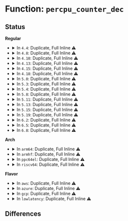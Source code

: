 # Function: <code>percpu_counter_dec</code>

## Status
<b>Regular</b>
<ul>
<li>
<details>
<summary>In <code>4.4</code>: Duplicate, Full Inline ⚠️</summary>

**Collision:** Static Duplication

**Inline:** Full

**Transformation:** False

**Instances:**

```
In fs/file_table.c (ffffffff8120e1dc)
Location: include/linux/percpu_counter.h:180
Inline: True
Inline callers:
  - fs/file_table.c:get_empty_filp
  - fs/file_table.c:__fput
```
```
In fs/quota/dquot.c (ffffffff812714c4)
Location: include/linux/percpu_counter.h:180
Inline: True
Inline callers:
  - fs/quota/dquot.c:dqcache_shrink_scan
  - fs/quota/dquot.c:dqcache_shrink_scan
  - fs/quota/dquot.c:dqget
  - fs/quota/dquot.c:dquot_disable
  - fs/quota/dquot.c:dquot_disable
```
```
In fs/ext4/ialloc.c (ffffffff812941d0)
Location: include/linux/percpu_counter.h:180
Inline: True
Inline callers:
  - fs/ext4/ialloc.c:ext4_free_inode
  - fs/ext4/ialloc.c:__ext4_new_inode
```
```
In fs/ext4/extents_status.c (ffffffff812dac26)
Location: include/linux/percpu_counter.h:180
Inline: True
Inline callers:
  - fs/ext4/extents_status.c:ext4_es_free_extent
  - fs/ext4/extents_status.c:ext4_es_free_extent
```
```
In net/ipv4/inet_connection_sock.c (ffffffff8176496f)
Location: include/linux/percpu_counter.h:180
Inline: True
Inline callers:
  - net/ipv4/inet_connection_sock.c:inet_csk_destroy_sock
```
```
In net/ipv4/tcp_ipv4.c (ffffffff8177cb43)
Location: include/linux/percpu_counter.h:180
Inline: True
Inline callers:
  - net/ipv4/tcp_ipv4.c:tcp_v4_destroy_sock
  - net/ipv4/tcp_ipv4.c:tcp_v4_destroy_sock
```
</details>
</li>
<li>
<details>
<summary>In <code>4.8</code>: Duplicate, Full Inline ⚠️</summary>

**Collision:** Static Duplication

**Inline:** Full

**Transformation:** False

**Instances:**

```
In fs/file_table.c (ffffffff81234f93)
Location: include/linux/percpu_counter.h:180
Inline: True
Inline callers:
  - fs/file_table.c:__fput
  - fs/file_table.c:get_empty_filp
```
```
In fs/quota/dquot.c (ffffffff8129fe7a)
Location: include/linux/percpu_counter.h:180
Inline: True
Inline callers:
  - fs/quota/dquot.c:dquot_disable
  - fs/quota/dquot.c:dquot_disable
  - fs/quota/dquot.c:dqget
  - fs/quota/dquot.c:dqcache_shrink_scan
  - fs/quota/dquot.c:dqcache_shrink_scan
```
```
In fs/ext4/ialloc.c (ffffffff812c264a)
Location: include/linux/percpu_counter.h:180
Inline: True
Inline callers:
  - fs/ext4/ialloc.c:__ext4_new_inode
  - fs/ext4/ialloc.c:ext4_free_inode
```
```
In fs/ext4/extents_status.c (ffffffff8130a6c1)
Location: include/linux/percpu_counter.h:180
Inline: True
```
```
In net/ipv4/inet_connection_sock.c (ffffffff817d0ec2)
Location: include/linux/percpu_counter.h:180
Inline: True
Inline callers:
  - net/ipv4/inet_connection_sock.c:inet_csk_destroy_sock
```
```
In net/ipv4/tcp_ipv4.c (ffffffff817ea46d)
Location: include/linux/percpu_counter.h:180
Inline: True
Inline callers:
  - net/ipv4/tcp_ipv4.c:tcp_v4_destroy_sock
```
</details>
</li>
<li>
<details>
<summary>In <code>4.10</code>: Duplicate, Full Inline ⚠️</summary>

**Collision:** Static Duplication

**Inline:** Full

**Transformation:** False

**Instances:**

```
In fs/file_table.c (ffffffff81247b40)
Location: include/linux/percpu_counter.h:180
Inline: True
Inline callers:
  - fs/file_table.c:__fput
  - fs/file_table.c:get_empty_filp
```
```
In fs/quota/dquot.c (ffffffff812b5369)
Location: include/linux/percpu_counter.h:180
Inline: True
Inline callers:
  - fs/quota/dquot.c:dquot_disable
  - fs/quota/dquot.c:dquot_disable
  - fs/quota/dquot.c:dqget
  - fs/quota/dquot.c:dqcache_shrink_scan
  - fs/quota/dquot.c:dqcache_shrink_scan
```
```
In fs/ext4/ialloc.c (ffffffff812d7c7f)
Location: include/linux/percpu_counter.h:180
Inline: True
Inline callers:
  - fs/ext4/ialloc.c:__ext4_new_inode
  - fs/ext4/ialloc.c:ext4_free_inode
```
```
In fs/ext4/extents_status.c (ffffffff813206c1)
Location: include/linux/percpu_counter.h:180
Inline: True
```
```
In net/ipv4/inet_connection_sock.c (ffffffff81800d82)
Location: include/linux/percpu_counter.h:180
Inline: True
Inline callers:
  - net/ipv4/inet_connection_sock.c:inet_csk_destroy_sock
```
```
In net/ipv4/tcp_ipv4.c (ffffffff81818c65)
Location: include/linux/percpu_counter.h:180
Inline: True
Inline callers:
  - net/ipv4/tcp_ipv4.c:tcp_v4_destroy_sock
```
</details>
</li>
<li>
<details>
<summary>In <code>4.13</code>: Duplicate, Full Inline ⚠️</summary>

**Collision:** Static Duplication

**Inline:** Full

**Transformation:** False

**Instances:**

```
In fs/file_table.c (ffffffff81253370)
Location: include/linux/percpu_counter.h:181
Inline: True
Inline callers:
  - fs/file_table.c:__fput
  - fs/file_table.c:get_empty_filp
```
```
In fs/quota/dquot.c (ffffffff812c1b2a)
Location: include/linux/percpu_counter.h:181
Inline: True
Inline callers:
  - fs/quota/dquot.c:dquot_disable
  - fs/quota/dquot.c:dquot_disable
  - fs/quota/dquot.c:dqget
  - fs/quota/dquot.c:dqcache_shrink_scan
  - fs/quota/dquot.c:dqcache_shrink_scan
```
```
In fs/ext4/extents_status.c (ffffffff812ef681)
Location: include/linux/percpu_counter.h:181
Inline: True
```
```
In fs/ext4/ialloc.c (ffffffff812f5f40)
Location: include/linux/percpu_counter.h:181
Inline: True
Inline callers:
  - fs/ext4/ialloc.c:__ext4_new_inode
  - fs/ext4/ialloc.c:ext4_free_inode
```
```
In net/ipv4/inet_connection_sock.c (ffffffff81820b3f)
Location: include/linux/percpu_counter.h:181
Inline: True
Inline callers:
  - net/ipv4/inet_connection_sock.c:inet_csk_destroy_sock
```
```
In net/ipv4/tcp_ipv4.c (ffffffff81839438)
Location: include/linux/percpu_counter.h:181
Inline: True
Inline callers:
  - net/ipv4/tcp_ipv4.c:tcp_v4_destroy_sock
```
</details>
</li>
<li>
<details>
<summary>In <code>4.15</code>: Duplicate, Full Inline ⚠️</summary>

**Collision:** Static Duplication

**Inline:** Full

**Transformation:** False

**Instances:**

```
In fs/file_table.c (ffffffff81275473)
Location: include/linux/percpu_counter.h:182
Inline: True
Inline callers:
  - fs/file_table.c:__fput
  - fs/file_table.c:get_empty_filp
```
```
In fs/quota/dquot.c (ffffffff812e5977)
Location: include/linux/percpu_counter.h:182
Inline: True
Inline callers:
  - fs/quota/dquot.c:dquot_disable
  - fs/quota/dquot.c:dquot_disable
  - fs/quota/dquot.c:dqget
  - fs/quota/dquot.c:dqcache_shrink_scan
  - fs/quota/dquot.c:dqcache_shrink_scan
```
```
In fs/ext4/extents_status.c (ffffffff81314181)
Location: include/linux/percpu_counter.h:182
Inline: True
```
```
In fs/ext4/ialloc.c (ffffffff8131a596)
Location: include/linux/percpu_counter.h:182
Inline: True
Inline callers:
  - fs/ext4/ialloc.c:__ext4_new_inode
  - fs/ext4/ialloc.c:ext4_free_inode
```
```
In net/ipv4/inet_connection_sock.c (ffffffff8189fb25)
Location: include/linux/percpu_counter.h:182
Inline: True
Inline callers:
  - net/ipv4/inet_connection_sock.c:inet_csk_destroy_sock
```
```
In net/ipv4/tcp_ipv4.c (ffffffff818b8b9e)
Location: include/linux/percpu_counter.h:182
Inline: True
Inline callers:
  - net/ipv4/tcp_ipv4.c:tcp_v4_destroy_sock
```
</details>
</li>
<li>
<details>
<summary>In <code>4.18</code>: Duplicate, Full Inline ⚠️</summary>

**Collision:** Static Duplication

**Inline:** Full

**Transformation:** False

**Instances:**

```
In fs/file_table.c (ffffffff8129bcf3)
Location: include/linux/percpu_counter.h:182
Inline: True
Inline callers:
  - fs/file_table.c:__fput
  - fs/file_table.c:get_empty_filp
```
```
In fs/quota/dquot.c (ffffffff81312ff0)
Location: include/linux/percpu_counter.h:182
Inline: True
Inline callers:
  - fs/quota/dquot.c:dquot_disable
  - fs/quota/dquot.c:dquot_disable
  - fs/quota/dquot.c:dqget
  - fs/quota/dquot.c:dqcache_shrink_scan
  - fs/quota/dquot.c:dqcache_shrink_scan
```
```
In fs/ext4/extents_status.c (ffffffff81342028)
Location: include/linux/percpu_counter.h:182
Inline: True
```
```
In fs/ext4/ialloc.c (ffffffff81348241)
Location: include/linux/percpu_counter.h:182
Inline: True
Inline callers:
  - fs/ext4/ialloc.c:__ext4_new_inode
  - fs/ext4/ialloc.c:ext4_free_inode
```
```
In net/ipv4/inet_connection_sock.c (ffffffff818f4b91)
Location: include/linux/percpu_counter.h:182
Inline: True
Inline callers:
  - net/ipv4/inet_connection_sock.c:inet_csk_destroy_sock
```
```
In net/ipv4/tcp_ipv4.c (ffffffff8190e05a)
Location: include/linux/percpu_counter.h:182
Inline: True
Inline callers:
  - net/ipv4/tcp_ipv4.c:tcp_v4_destroy_sock
```
</details>
</li>
<li>
<details>
<summary>In <code>5.0</code>: Duplicate, Full Inline ⚠️</summary>

**Collision:** Static Duplication

**Inline:** Full

**Transformation:** False

**Instances:**

```
In fs/file_table.c (ffffffff812b09c1)
Location: include/linux/percpu_counter.h:182
Inline: True
Inline callers:
  - fs/file_table.c:__fput
```
```
In fs/quota/dquot.c (ffffffff81329f80)
Location: include/linux/percpu_counter.h:182
Inline: True
Inline callers:
  - fs/quota/dquot.c:dquot_disable
  - fs/quota/dquot.c:dquot_disable
  - fs/quota/dquot.c:dqget
  - fs/quota/dquot.c:dqcache_shrink_scan
  - fs/quota/dquot.c:dqcache_shrink_scan
```
```
In fs/ext4/extents_status.c (ffffffff81359928)
Location: include/linux/percpu_counter.h:182
Inline: True
```
```
In fs/ext4/ialloc.c (ffffffff813603f1)
Location: include/linux/percpu_counter.h:182
Inline: True
Inline callers:
  - fs/ext4/ialloc.c:__ext4_new_inode
  - fs/ext4/ialloc.c:ext4_free_inode
```
```
In net/ipv4/inet_connection_sock.c (ffffffff81922091)
Location: include/linux/percpu_counter.h:182
Inline: True
Inline callers:
  - net/ipv4/inet_connection_sock.c:inet_csk_destroy_sock
```
```
In net/ipv4/tcp_ipv4.c (ffffffff8193c44a)
Location: include/linux/percpu_counter.h:182
Inline: True
Inline callers:
  - net/ipv4/tcp_ipv4.c:tcp_v4_destroy_sock
```
</details>
</li>
<li>
<details>
<summary>In <code>5.3</code>: Duplicate, Full Inline ⚠️</summary>

**Collision:** Static Duplication

**Inline:** Full

**Transformation:** False

**Instances:**

```
In fs/file_table.c (ffffffff812cd33f)
Location: include/linux/percpu_counter.h:182
Inline: True
Inline callers:
  - fs/file_table.c:__fput
```
```
In fs/quota/dquot.c (ffffffff81351af7)
Location: include/linux/percpu_counter.h:182
Inline: True
Inline callers:
  - fs/quota/dquot.c:dquot_disable
  - fs/quota/dquot.c:dquot_disable
  - fs/quota/dquot.c:dqget
  - fs/quota/dquot.c:dqcache_shrink_scan
  - fs/quota/dquot.c:dqcache_shrink_scan
```
```
In fs/ext4/extents_status.c (ffffffff81382988)
Location: include/linux/percpu_counter.h:182
Inline: True
```
```
In fs/ext4/ialloc.c (ffffffff81389571)
Location: include/linux/percpu_counter.h:182
Inline: True
Inline callers:
  - fs/ext4/ialloc.c:__ext4_new_inode
  - fs/ext4/ialloc.c:ext4_free_inode
```
```
In net/ipv4/inet_connection_sock.c (ffffffff8198518e)
Location: include/linux/percpu_counter.h:182
Inline: True
Inline callers:
  - net/ipv4/inet_connection_sock.c:inet_csk_destroy_sock
```
```
In net/ipv4/tcp_ipv4.c (ffffffff819a088b)
Location: include/linux/percpu_counter.h:182
Inline: True
Inline callers:
  - net/ipv4/tcp_ipv4.c:tcp_v4_destroy_sock
```
</details>
</li>
<li>
<details>
<summary>In <code>5.4</code>: Duplicate, Full Inline ⚠️</summary>

**Collision:** Static Duplication

**Inline:** Full

**Transformation:** False

**Instances:**

```
In fs/file_table.c (ffffffff812ded5f)
Location: include/linux/percpu_counter.h:182
Inline: True
Inline callers:
  - fs/file_table.c:__fput
```
```
In fs/quota/dquot.c (ffffffff81369e77)
Location: include/linux/percpu_counter.h:182
Inline: True
Inline callers:
  - fs/quota/dquot.c:dquot_disable
  - fs/quota/dquot.c:dquot_disable
  - fs/quota/dquot.c:dqget
  - fs/quota/dquot.c:dqcache_shrink_scan
  - fs/quota/dquot.c:dqcache_shrink_scan
```
```
In fs/ext4/extents_status.c (ffffffff8139ae88)
Location: include/linux/percpu_counter.h:182
Inline: True
```
```
In fs/ext4/ialloc.c (ffffffff813a1ea6)
Location: include/linux/percpu_counter.h:182
Inline: True
Inline callers:
  - fs/ext4/ialloc.c:__ext4_new_inode
  - fs/ext4/ialloc.c:ext4_free_inode
```
```
In net/ipv4/inet_connection_sock.c (ffffffff819bb23e)
Location: include/linux/percpu_counter.h:182
Inline: True
Inline callers:
  - net/ipv4/inet_connection_sock.c:inet_csk_destroy_sock
```
```
In net/ipv4/tcp_ipv4.c (ffffffff819d744c)
Location: include/linux/percpu_counter.h:182
Inline: True
Inline callers:
  - net/ipv4/tcp_ipv4.c:tcp_v4_destroy_sock
```
</details>
</li>
<li>
<details>
<summary>In <code>5.8</code>: Duplicate, Full Inline ⚠️</summary>

**Collision:** Static Duplication

**Inline:** Full

**Transformation:** False

**Instances:**

```
In fs/file_table.c (ffffffff81315ebf)
Location: include/linux/percpu_counter.h:182
Inline: True
Inline callers:
  - fs/file_table.c:__fput
```
```
In fs/quota/dquot.c (ffffffff813b1216)
Location: include/linux/percpu_counter.h:182
Inline: True
Inline callers:
  - fs/quota/dquot.c:dqget
  - fs/quota/dquot.c:dqcache_shrink_scan
  - fs/quota/dquot.c:dqcache_shrink_scan
  - fs/quota/dquot.c:invalidate_dquots
  - fs/quota/dquot.c:invalidate_dquots
```
```
In fs/ext4/extents_status.c (ffffffff813e6378)
Location: include/linux/percpu_counter.h:182
Inline: True
Inline callers:
  - fs/ext4/extents_status.c:ext4_es_free_extent
  - fs/ext4/extents_status.c:ext4_es_free_extent
```
```
In fs/ext4/ialloc.c (ffffffff813edfac)
Location: include/linux/percpu_counter.h:182
Inline: True
Inline callers:
  - fs/ext4/ialloc.c:__ext4_new_inode
  - fs/ext4/ialloc.c:ext4_free_inode
```
```
In net/ipv4/inet_connection_sock.c (ffffffff81aa6126)
Location: include/linux/percpu_counter.h:182
Inline: True
Inline callers:
  - net/ipv4/inet_connection_sock.c:inet_csk_destroy_sock
```
```
In net/ipv4/tcp_ipv4.c (ffffffff81ac5ec8)
Location: include/linux/percpu_counter.h:182
Inline: True
Inline callers:
  - net/ipv4/tcp_ipv4.c:tcp_v4_destroy_sock
```
```
In net/mptcp/protocol.c (ffffffff81bab54b)
Location: include/linux/percpu_counter.h:182
Inline: True
Inline callers:
  - net/mptcp/protocol.c:mptcp_v6_destroy
```
</details>
</li>
<li>
<details>
<summary>In <code>5.11</code>: Duplicate, Full Inline ⚠️</summary>

**Collision:** Static Duplication

**Inline:** Full

**Transformation:** False

**Instances:**

```
In fs/file_table.c (ffffffff81321449)
Location: include/linux/percpu_counter.h:186
Inline: True
Inline callers:
  - fs/file_table.c:__fput
```
```
In fs/io_uring.c (ffffffff81390295)
Location: include/linux/percpu_counter.h:186
Inline: True
Inline callers:
  - fs/io_uring.c:__io_free_req
```
```
In fs/quota/dquot.c (ffffffff813c280c)
Location: include/linux/percpu_counter.h:186
Inline: True
Inline callers:
  - fs/quota/dquot.c:dqget
  - fs/quota/dquot.c:dqcache_shrink_scan
  - fs/quota/dquot.c:dqcache_shrink_scan
  - fs/quota/dquot.c:invalidate_dquots
  - fs/quota/dquot.c:invalidate_dquots
```
```
In fs/ext4/extents_status.c (ffffffff813f86a8)
Location: include/linux/percpu_counter.h:186
Inline: True
Inline callers:
  - fs/ext4/extents_status.c:ext4_es_free_extent
  - fs/ext4/extents_status.c:ext4_es_free_extent
```
```
In fs/ext4/ialloc.c (ffffffff814005fd)
Location: include/linux/percpu_counter.h:186
Inline: True
Inline callers:
  - fs/ext4/ialloc.c:__ext4_new_inode
  - fs/ext4/ialloc.c:ext4_free_inode
```
```
In net/ipv4/inet_connection_sock.c (ffffffff81ab0776)
Location: include/linux/percpu_counter.h:186
Inline: True
Inline callers:
  - net/ipv4/inet_connection_sock.c:inet_csk_destroy_sock
```
```
In net/ipv4/tcp_ipv4.c (ffffffff81ad1af8)
Location: include/linux/percpu_counter.h:186
Inline: True
Inline callers:
  - net/ipv4/tcp_ipv4.c:tcp_v4_destroy_sock
```
```
In net/mptcp/protocol.c (ffffffff81bc0a03)
Location: include/linux/percpu_counter.h:186
Inline: True
Inline callers:
  - net/mptcp/protocol.c:mptcp_v6_destroy
```
</details>
</li>
<li>
<details>
<summary>In <code>5.13</code>: Duplicate, Full Inline ⚠️</summary>

**Collision:** Static Duplication

**Inline:** Full

**Transformation:** False

**Instances:**

```
In fs/file_table.c (ffffffff813271e9)
Location: include/linux/percpu_counter.h:186
Inline: True
Inline callers:
  - fs/file_table.c:__fput
```
```
In fs/quota/dquot.c (ffffffff813c93e3)
Location: include/linux/percpu_counter.h:186
Inline: True
Inline callers:
  - fs/quota/dquot.c:dqget
  - fs/quota/dquot.c:dqcache_shrink_scan
  - fs/quota/dquot.c:dqcache_shrink_scan
  - fs/quota/dquot.c:invalidate_dquots
  - fs/quota/dquot.c:invalidate_dquots
```
```
In fs/ext4/extents_status.c (ffffffff813ff1e8)
Location: include/linux/percpu_counter.h:186
Inline: True
Inline callers:
  - fs/ext4/extents_status.c:ext4_es_free_extent
  - fs/ext4/extents_status.c:ext4_es_free_extent
```
```
In fs/ext4/ialloc.c (ffffffff81406aaa)
Location: include/linux/percpu_counter.h:186
Inline: True
Inline callers:
  - fs/ext4/ialloc.c:__ext4_new_inode
  - fs/ext4/ialloc.c:ext4_free_inode
```
```
In net/ipv4/inet_connection_sock.c (ffffffff81a9b956)
Location: include/linux/percpu_counter.h:186
Inline: True
Inline callers:
  - net/ipv4/inet_connection_sock.c:inet_csk_destroy_sock
```
</details>
</li>
<li>
<details>
<summary>In <code>5.15</code>: Duplicate, Full Inline ⚠️</summary>

**Collision:** Static Duplication

**Inline:** Full

**Transformation:** False

**Instances:**

```
In fs/file_table.c (ffffffff81374a8d)
Location: include/linux/percpu_counter.h:186
Inline: True
Inline callers:
  - fs/file_table.c:__fput
```
```
In fs/eventpoll.c (ffffffff813d05bd)
Location: include/linux/percpu_counter.h:186
Inline: True
Inline callers:
  - fs/eventpoll.c:ep_insert
  - fs/eventpoll.c:ep_remove
```
```
In fs/quota/dquot.c (ffffffff81419c66)
Location: include/linux/percpu_counter.h:186
Inline: True
Inline callers:
  - fs/quota/dquot.c:dqget
  - fs/quota/dquot.c:dqcache_shrink_scan
  - fs/quota/dquot.c:dqcache_shrink_scan
  - fs/quota/dquot.c:invalidate_dquots
  - fs/quota/dquot.c:invalidate_dquots
```
```
In fs/ext4/extents_status.c (ffffffff814517f8)
Location: include/linux/percpu_counter.h:186
Inline: True
Inline callers:
  - fs/ext4/extents_status.c:ext4_es_free_extent
  - fs/ext4/extents_status.c:ext4_es_free_extent
```
```
In fs/ext4/ialloc.c (ffffffff8145932e)
Location: include/linux/percpu_counter.h:186
Inline: True
Inline callers:
  - fs/ext4/ialloc.c:__ext4_new_inode
  - fs/ext4/ialloc.c:ext4_free_inode
```
```
In fs/jbd2/checkpoint.c (ffffffff814b9b31)
Location: include/linux/percpu_counter.h:186
Inline: True
Inline callers:
  - fs/jbd2/checkpoint.c:__jbd2_journal_remove_checkpoint
```
</details>
</li>
<li>
<details>
<summary>In <code>5.19</code>: Duplicate, Full Inline ⚠️</summary>

**Collision:** Static Duplication

**Inline:** Full

**Transformation:** False

**Instances:**

```
In fs/file_table.c (ffffffff813f388b)
Location: include/linux/percpu_counter.h:186
Inline: True
Inline callers:
  - fs/file_table.c:__fput
```
```
In fs/eventpoll.c (ffffffff81458d19)
Location: include/linux/percpu_counter.h:186
Inline: True
Inline callers:
  - fs/eventpoll.c:ep_insert
  - fs/eventpoll.c:ep_remove
```
```
In fs/quota/dquot.c (ffffffff814906d1)
Location: include/linux/percpu_counter.h:186
Inline: True
Inline callers:
  - fs/quota/dquot.c:dqget
  - fs/quota/dquot.c:dqcache_shrink_scan
  - fs/quota/dquot.c:dqcache_shrink_scan
  - fs/quota/dquot.c:invalidate_dquots
  - fs/quota/dquot.c:invalidate_dquots
```
```
In fs/ext4/extents_status.c (ffffffff814cdd6e)
Location: include/linux/percpu_counter.h:186
Inline: True
Inline callers:
  - fs/ext4/extents_status.c:ext4_es_free_extent
  - fs/ext4/extents_status.c:ext4_es_free_extent
```
```
In fs/ext4/ialloc.c (ffffffff814d6d1e)
Location: include/linux/percpu_counter.h:186
Inline: True
Inline callers:
  - fs/ext4/ialloc.c:__ext4_new_inode
  - fs/ext4/ialloc.c:ext4_free_inode
```
```
In fs/jbd2/checkpoint.c (ffffffff8154385c)
Location: include/linux/percpu_counter.h:186
Inline: True
Inline callers:
  - fs/jbd2/checkpoint.c:__jbd2_journal_remove_checkpoint
```
</details>
</li>
<li>
<details>
<summary>In <code>6.2</code>: Duplicate, Full Inline ⚠️</summary>

**Collision:** Static Duplication

**Inline:** Full

**Transformation:** False

**Instances:**

```
In kernel/events/uprobes.c (ffffffff8134fe05)
Location: include/linux/percpu_counter.h:217
Inline: True
Inline callers:
  - kernel/events/uprobes.c:__replace_page
  - kernel/events/uprobes.c:__replace_page
```
```
In mm/memory.c (ffffffff813bc00e)
Location: include/linux/percpu_counter.h:217
Inline: True
Inline callers:
  - mm/memory.c:do_swap_page
  - mm/memory.c:wp_page_copy
```
```
In mm/rmap.c (ffffffff813d9bea)
Location: include/linux/percpu_counter.h:217
Inline: True
Inline callers:
  - mm/rmap.c:try_to_migrate_one
  - mm/rmap.c:try_to_unmap_one
  - mm/rmap.c:try_to_unmap_one
  - mm/rmap.c:try_to_unmap_one
  - mm/rmap.c:try_to_unmap_one
```
```
In mm/swapfile.c (ffffffff813fd2cd)
Location: include/linux/percpu_counter.h:217
Inline: True
Inline callers:
  - mm/swapfile.c:unuse_pte
  - mm/swapfile.c:unuse_pte
```
```
In mm/ksm.c (ffffffff8141f24a)
Location: include/linux/percpu_counter.h:217
Inline: True
Inline callers:
  - mm/ksm.c:replace_page
```
```
In fs/file_table.c (ffffffff8147c678)
Location: include/linux/percpu_counter.h:217
Inline: True
Inline callers:
  - fs/file_table.c:__fput
```
```
In fs/eventpoll.c (ffffffff814e7849)
Location: include/linux/percpu_counter.h:217
Inline: True
Inline callers:
  - fs/eventpoll.c:ep_insert
  - fs/eventpoll.c:ep_remove
```
```
In fs/quota/dquot.c (ffffffff81524251)
Location: include/linux/percpu_counter.h:217
Inline: True
Inline callers:
  - fs/quota/dquot.c:dqget
  - fs/quota/dquot.c:dqcache_shrink_scan
  - fs/quota/dquot.c:dqcache_shrink_scan
  - fs/quota/dquot.c:invalidate_dquots
  - fs/quota/dquot.c:invalidate_dquots
```
```
In fs/ext4/extents_status.c (ffffffff815664fe)
Location: include/linux/percpu_counter.h:217
Inline: True
Inline callers:
  - fs/ext4/extents_status.c:ext4_es_free_extent
  - fs/ext4/extents_status.c:ext4_es_free_extent
```
```
In fs/ext4/ialloc.c (ffffffff8156faa3)
Location: include/linux/percpu_counter.h:217
Inline: True
Inline callers:
  - fs/ext4/ialloc.c:__ext4_new_inode
  - fs/ext4/ialloc.c:ext4_free_inode
```
```
In fs/jbd2/checkpoint.c (ffffffff815e27bc)
Location: include/linux/percpu_counter.h:217
Inline: True
Inline callers:
  - fs/jbd2/checkpoint.c:__jbd2_journal_remove_checkpoint
```
</details>
</li>
<li>
<details>
<summary>In <code>6.5</code>: Duplicate, Full Inline ⚠️</summary>

**Collision:** Static Duplication

**Inline:** Full

**Transformation:** False

**Instances:**

```
In kernel/events/uprobes.c (ffffffff81380fbe)
Location: include/linux/percpu_counter.h:213
Inline: True
Inline callers:
  - kernel/events/uprobes.c:__replace_page
  - kernel/events/uprobes.c:__replace_page
```
```
In mm/memory.c (ffffffff813f0a33)
Location: include/linux/percpu_counter.h:213
Inline: True
Inline callers:
  - mm/memory.c:do_swap_page
  - mm/memory.c:wp_page_copy
```
```
In mm/rmap.c (ffffffff8140e2dd)
Location: include/linux/percpu_counter.h:213
Inline: True
Inline callers:
  - mm/rmap.c:try_to_migrate_one
  - mm/rmap.c:try_to_unmap_one
  - mm/rmap.c:try_to_unmap_one
  - mm/rmap.c:try_to_unmap_one
  - mm/rmap.c:try_to_unmap_one
```
```
In mm/swapfile.c (ffffffff81430579)
Location: include/linux/percpu_counter.h:213
Inline: True
Inline callers:
  - mm/swapfile.c:unuse_pte
  - mm/swapfile.c:unuse_pte
```
```
In mm/ksm.c (ffffffff81453d1c)
Location: include/linux/percpu_counter.h:213
Inline: True
Inline callers:
  - mm/ksm.c:replace_page
```
```
In fs/file_table.c (ffffffff814b11d2)
Location: include/linux/percpu_counter.h:213
Inline: True
Inline callers:
  - fs/file_table.c:__fput
```
```
In fs/eventpoll.c (ffffffff8151f6b5)
Location: include/linux/percpu_counter.h:213
Inline: True
Inline callers:
  - fs/eventpoll.c:ep_insert
  - fs/eventpoll.c:__ep_remove
```
```
In fs/quota/dquot.c (ffffffff8155c652)
Location: include/linux/percpu_counter.h:213
Inline: True
Inline callers:
  - fs/quota/dquot.c:dqget
  - fs/quota/dquot.c:quota_release_workfn
  - fs/quota/dquot.c:quota_release_workfn
  - fs/quota/dquot.c:dqcache_shrink_scan
  - fs/quota/dquot.c:dqcache_shrink_scan
  - fs/quota/dquot.c:invalidate_dquots
  - fs/quota/dquot.c:invalidate_dquots
```
```
In fs/ext4/extents_status.c (ffffffff8159e18e)
Location: include/linux/percpu_counter.h:213
Inline: True
Inline callers:
  - fs/ext4/extents_status.c:ext4_es_free_extent
  - fs/ext4/extents_status.c:ext4_es_free_extent
```
```
In fs/ext4/ialloc.c (ffffffff815a7926)
Location: include/linux/percpu_counter.h:213
Inline: True
Inline callers:
  - fs/ext4/ialloc.c:__ext4_new_inode
  - fs/ext4/ialloc.c:ext4_free_inode
```
```
In fs/jbd2/checkpoint.c (ffffffff8161a122)
Location: include/linux/percpu_counter.h:213
Inline: True
Inline callers:
  - fs/jbd2/checkpoint.c:__jbd2_journal_remove_checkpoint
```
</details>
</li>
<li>
<details>
<summary>In <code>6.8</code>: Duplicate, Full Inline ⚠️</summary>

**Collision:** Static Duplication

**Inline:** Full

**Transformation:** False

**Instances:**

```
In kernel/events/uprobes.c (ffffffff813aa397)
Location: include/linux/percpu_counter.h:270
Inline: True
Inline callers:
  - kernel/events/uprobes.c:__replace_page
  - kernel/events/uprobes.c:__replace_page
```
```
In mm/memory.c (ffffffff814202c6)
Location: include/linux/percpu_counter.h:270
Inline: True
Inline callers:
  - mm/memory.c:do_swap_page
  - mm/memory.c:wp_page_copy
```
```
In mm/rmap.c (ffffffff8143ab00)
Location: include/linux/percpu_counter.h:270
Inline: True
Inline callers:
  - mm/rmap.c:try_to_migrate_one
  - mm/rmap.c:try_to_unmap_one
  - mm/rmap.c:try_to_unmap_one
  - mm/rmap.c:try_to_unmap_one
  - mm/rmap.c:try_to_unmap_one
```
```
In mm/swapfile.c (ffffffff81468f1c)
Location: include/linux/percpu_counter.h:270
Inline: True
Inline callers:
  - mm/swapfile.c:unuse_pte
  - mm/swapfile.c:unuse_pte
```
```
In mm/ksm.c (ffffffff8148e6bb)
Location: include/linux/percpu_counter.h:270
Inline: True
Inline callers:
  - mm/ksm.c:replace_page
```
```
In fs/file_table.c (ffffffff814e2998)
Location: include/linux/percpu_counter.h:270
Inline: True
Inline callers:
  - fs/file_table.c:__fput
```
```
In fs/eventpoll.c (ffffffff81553cc5)
Location: include/linux/percpu_counter.h:270
Inline: True
Inline callers:
  - fs/eventpoll.c:ep_insert
  - fs/eventpoll.c:__ep_remove
```
```
In fs/quota/dquot.c (ffffffff81592e1f)
Location: include/linux/percpu_counter.h:270
Inline: True
Inline callers:
  - fs/quota/dquot.c:dqget
  - fs/quota/dquot.c:quota_release_workfn
  - fs/quota/dquot.c:dqcache_shrink_scan
  - fs/quota/dquot.c:dqcache_shrink_scan
  - fs/quota/dquot.c:invalidate_dquots
  - fs/quota/dquot.c:invalidate_dquots
```
```
In fs/ext4/extents_status.c (ffffffff815d6d1e)
Location: include/linux/percpu_counter.h:270
Inline: True
Inline callers:
  - fs/ext4/extents_status.c:ext4_es_free_extent
  - fs/ext4/extents_status.c:ext4_es_free_extent
```
```
In fs/ext4/ialloc.c (ffffffff815e0757)
Location: include/linux/percpu_counter.h:270
Inline: True
Inline callers:
  - fs/ext4/ialloc.c:__ext4_new_inode
  - fs/ext4/ialloc.c:ext4_free_inode
```
```
In fs/jbd2/checkpoint.c (ffffffff81653065)
Location: include/linux/percpu_counter.h:270
Inline: True
Inline callers:
  - fs/jbd2/checkpoint.c:__jbd2_journal_remove_checkpoint
```
</details>
</li>
</ul>
<b>Arch</b>
<ul>
<li>
<details>
<summary>In <code>arm64</code>: Duplicate, Full Inline ⚠️</summary>

**Collision:** Static Duplication

**Inline:** Full

**Transformation:** False

**Instances:**

```
In fs/file_table.c (ffff800010385544)
Location: include/linux/percpu_counter.h:182
Inline: True
Inline callers:
  - fs/file_table.c:__fput
```
```
In fs/quota/dquot.c (ffff800010431fa8)
Location: include/linux/percpu_counter.h:182
Inline: True
Inline callers:
  - fs/quota/dquot.c:dquot_disable
  - fs/quota/dquot.c:dquot_disable
  - fs/quota/dquot.c:dqget
  - fs/quota/dquot.c:dqcache_shrink_scan
  - fs/quota/dquot.c:dqcache_shrink_scan
```
```
In fs/ext4/extents_status.c (ffff80001046d918)
Location: include/linux/percpu_counter.h:182
Inline: True
```
```
In fs/ext4/ialloc.c (ffff800010475660)
Location: include/linux/percpu_counter.h:182
Inline: True
Inline callers:
  - fs/ext4/ialloc.c:__ext4_new_inode
  - fs/ext4/ialloc.c:ext4_free_inode
```
```
In net/ipv4/inet_connection_sock.c (ffff800010c6c800)
Location: include/linux/percpu_counter.h:182
Inline: True
Inline callers:
  - net/ipv4/inet_connection_sock.c:inet_csk_destroy_sock
```
```
In net/ipv4/tcp_ipv4.c (ffff800010c8c260)
Location: include/linux/percpu_counter.h:182
Inline: True
Inline callers:
  - net/ipv4/tcp_ipv4.c:tcp_v4_destroy_sock
```
</details>
</li>
<li>
<details>
<summary>In <code>armhf</code>: Duplicate, Full Inline ⚠️</summary>

**Collision:** Static Duplication

**Inline:** Full

**Transformation:** False

**Instances:**

```
In fs/file_table.c (c056e304)
Location: include/linux/percpu_counter.h:182
Inline: True
Inline callers:
  - fs/file_table.c:__fput
```
```
In fs/quota/dquot.c (c05fa1b8)
Location: include/linux/percpu_counter.h:182
Inline: True
Inline callers:
  - fs/quota/dquot.c:dquot_disable
  - fs/quota/dquot.c:dquot_disable
  - fs/quota/dquot.c:dqget
  - fs/quota/dquot.c:dqcache_shrink_scan
  - fs/quota/dquot.c:dqcache_shrink_scan
```
```
In fs/ext4/extents_status.c (c062ed64)
Location: include/linux/percpu_counter.h:182
Inline: True
Inline callers:
  - fs/ext4/extents_status.c:ext4_es_free_extent
  - fs/ext4/extents_status.c:ext4_es_free_extent
```
```
In fs/ext4/ialloc.c (c0636dac)
Location: include/linux/percpu_counter.h:182
Inline: True
Inline callers:
  - fs/ext4/ialloc.c:__ext4_new_inode
  - fs/ext4/ialloc.c:ext4_free_inode
```
```
In net/ipv4/inet_connection_sock.c (c0d7bd00)
Location: include/linux/percpu_counter.h:182
Inline: True
Inline callers:
  - net/ipv4/inet_connection_sock.c:inet_csk_destroy_sock
```
```
In net/ipv4/tcp_ipv4.c (c0d99dc4)
Location: include/linux/percpu_counter.h:182
Inline: True
Inline callers:
  - net/ipv4/tcp_ipv4.c:tcp_v4_destroy_sock
```
</details>
</li>
<li>
<details>
<summary>In <code>ppc64el</code>: Duplicate, Full Inline ⚠️</summary>

**Collision:** Static Duplication

**Inline:** Full

**Transformation:** False

**Instances:**

```
In fs/file_table.c (c00000000047b4d0)
Location: include/linux/percpu_counter.h:182
Inline: True
Inline callers:
  - fs/file_table.c:__fput
```
```
In fs/quota/dquot.c (c000000000543228)
Location: include/linux/percpu_counter.h:182
Inline: True
Inline callers:
  - fs/quota/dquot.c:dquot_disable
  - fs/quota/dquot.c:dquot_disable
  - fs/quota/dquot.c:dqget
  - fs/quota/dquot.c:dqcache_shrink_scan
  - fs/quota/dquot.c:dqcache_shrink_scan
```
```
In fs/ext4/extents_status.c (c00000000058d8a0)
Location: include/linux/percpu_counter.h:182
Inline: True
Inline callers:
  - fs/ext4/extents_status.c:ext4_es_free_extent
  - fs/ext4/extents_status.c:ext4_es_free_extent
```
```
In fs/ext4/ialloc.c (c000000000597180)
Location: include/linux/percpu_counter.h:182
Inline: True
Inline callers:
  - fs/ext4/ialloc.c:__ext4_new_inode
  - fs/ext4/ialloc.c:ext4_free_inode
```
```
In net/ipv4/inet_connection_sock.c (c000000000d72ab4)
Location: include/linux/percpu_counter.h:182
Inline: True
Inline callers:
  - net/ipv4/inet_connection_sock.c:inet_csk_destroy_sock
```
```
In net/ipv4/tcp_ipv4.c (c000000000d97ef0)
Location: include/linux/percpu_counter.h:182
Inline: True
Inline callers:
  - net/ipv4/tcp_ipv4.c:tcp_v4_destroy_sock
```
</details>
</li>
<li>
<details>
<summary>In <code>riscv64</code>: Duplicate, Full Inline ⚠️</summary>

**Collision:** Static Duplication

**Inline:** Full

**Transformation:** False

**Instances:**

```
In fs/file_table.c (ffffffe000258218)
Location: include/linux/percpu_counter.h:182
Inline: True
Inline callers:
  - fs/file_table.c:__fput
```
```
In fs/quota/dquot.c (ffffffe0002ce384)
Location: include/linux/percpu_counter.h:182
Inline: True
Inline callers:
  - fs/quota/dquot.c:dquot_disable
  - fs/quota/dquot.c:dquot_disable
  - fs/quota/dquot.c:dqget
  - fs/quota/dquot.c:dqcache_shrink_scan
  - fs/quota/dquot.c:dqcache_shrink_scan
```
```
In fs/ext4/extents_status.c (ffffffe0002fab94)
Location: include/linux/percpu_counter.h:182
Inline: True
```
```
In fs/ext4/ialloc.c (ffffffe00030105c)
Location: include/linux/percpu_counter.h:182
Inline: True
Inline callers:
  - fs/ext4/ialloc.c:__ext4_new_inode
  - fs/ext4/ialloc.c:ext4_free_inode
```
```
In net/ipv4/inet_connection_sock.c (ffffffe0007d2112)
Location: include/linux/percpu_counter.h:182
Inline: True
Inline callers:
  - net/ipv4/inet_connection_sock.c:inet_csk_destroy_sock
```
```
In net/ipv4/tcp_ipv4.c (ffffffe0007eb3da)
Location: include/linux/percpu_counter.h:182
Inline: True
Inline callers:
  - net/ipv4/tcp_ipv4.c:tcp_v4_destroy_sock
```
</details>
</li>
</ul>
<b>Flavor</b>
<ul>
<li>
<details>
<summary>In <code>aws</code>: Duplicate, Full Inline ⚠️</summary>

**Collision:** Static Duplication

**Inline:** Full

**Transformation:** False

**Instances:**

```
In fs/file_table.c (ffffffff812d733f)
Location: include/linux/percpu_counter.h:182
Inline: True
Inline callers:
  - fs/file_table.c:__fput
```
```
In fs/quota/dquot.c (ffffffff81362457)
Location: include/linux/percpu_counter.h:182
Inline: True
Inline callers:
  - fs/quota/dquot.c:dquot_disable
  - fs/quota/dquot.c:dquot_disable
  - fs/quota/dquot.c:dqget
  - fs/quota/dquot.c:dqcache_shrink_scan
  - fs/quota/dquot.c:dqcache_shrink_scan
```
```
In fs/ext4/extents_status.c (ffffffff81393468)
Location: include/linux/percpu_counter.h:182
Inline: True
```
```
In fs/ext4/ialloc.c (ffffffff8139a486)
Location: include/linux/percpu_counter.h:182
Inline: True
Inline callers:
  - fs/ext4/ialloc.c:__ext4_new_inode
  - fs/ext4/ialloc.c:ext4_free_inode
```
```
In net/ipv4/inet_connection_sock.c (ffffffff8195b0ae)
Location: include/linux/percpu_counter.h:182
Inline: True
Inline callers:
  - net/ipv4/inet_connection_sock.c:inet_csk_destroy_sock
```
```
In net/ipv4/tcp_ipv4.c (ffffffff819772bc)
Location: include/linux/percpu_counter.h:182
Inline: True
Inline callers:
  - net/ipv4/tcp_ipv4.c:tcp_v4_destroy_sock
```
</details>
</li>
<li>
<details>
<summary>In <code>azure</code>: Duplicate, Full Inline ⚠️</summary>

**Collision:** Static Duplication

**Inline:** Full

**Transformation:** False

**Instances:**

```
In fs/file_table.c (ffffffff812c7fbf)
Location: include/linux/percpu_counter.h:182
Inline: True
Inline callers:
  - fs/file_table.c:__fput
```
```
In fs/quota/dquot.c (ffffffff813530f7)
Location: include/linux/percpu_counter.h:182
Inline: True
Inline callers:
  - fs/quota/dquot.c:dquot_disable
  - fs/quota/dquot.c:dquot_disable
  - fs/quota/dquot.c:dqget
  - fs/quota/dquot.c:dqcache_shrink_scan
  - fs/quota/dquot.c:dqcache_shrink_scan
```
```
In fs/ext4/extents_status.c (ffffffff81383ef8)
Location: include/linux/percpu_counter.h:182
Inline: True
```
```
In fs/ext4/ialloc.c (ffffffff8138af16)
Location: include/linux/percpu_counter.h:182
Inline: True
Inline callers:
  - fs/ext4/ialloc.c:__ext4_new_inode
  - fs/ext4/ialloc.c:ext4_free_inode
```
```
In net/ipv4/inet_connection_sock.c (ffffffff81914b9e)
Location: include/linux/percpu_counter.h:182
Inline: True
Inline callers:
  - net/ipv4/inet_connection_sock.c:inet_csk_destroy_sock
```
```
In net/ipv4/tcp_ipv4.c (ffffffff81930d7c)
Location: include/linux/percpu_counter.h:182
Inline: True
Inline callers:
  - net/ipv4/tcp_ipv4.c:tcp_v4_destroy_sock
```
</details>
</li>
<li>
<details>
<summary>In <code>gcp</code>: Duplicate, Full Inline ⚠️</summary>

**Collision:** Static Duplication

**Inline:** Full

**Transformation:** False

**Instances:**

```
In fs/file_table.c (ffffffff812d514f)
Location: include/linux/percpu_counter.h:182
Inline: True
Inline callers:
  - fs/file_table.c:__fput
```
```
In fs/quota/dquot.c (ffffffff8135ff27)
Location: include/linux/percpu_counter.h:182
Inline: True
Inline callers:
  - fs/quota/dquot.c:dquot_disable
  - fs/quota/dquot.c:dquot_disable
  - fs/quota/dquot.c:dqget
  - fs/quota/dquot.c:dqcache_shrink_scan
  - fs/quota/dquot.c:dqcache_shrink_scan
```
```
In fs/ext4/extents_status.c (ffffffff81390dc8)
Location: include/linux/percpu_counter.h:182
Inline: True
```
```
In fs/ext4/ialloc.c (ffffffff81397ce6)
Location: include/linux/percpu_counter.h:182
Inline: True
Inline callers:
  - fs/ext4/ialloc.c:__ext4_new_inode
  - fs/ext4/ialloc.c:ext4_free_inode
```
```
In net/ipv4/inet_connection_sock.c (ffffffff819c587e)
Location: include/linux/percpu_counter.h:182
Inline: True
Inline callers:
  - net/ipv4/inet_connection_sock.c:inet_csk_destroy_sock
```
```
In net/ipv4/tcp_ipv4.c (ffffffff819e1a8c)
Location: include/linux/percpu_counter.h:182
Inline: True
Inline callers:
  - net/ipv4/tcp_ipv4.c:tcp_v4_destroy_sock
```
</details>
</li>
<li>
<details>
<summary>In <code>lowlatency</code>: Duplicate, Full Inline ⚠️</summary>

**Collision:** Static Duplication

**Inline:** Full

**Transformation:** False

**Instances:**

```
In fs/file_table.c (ffffffff812e5fa4)
Location: include/linux/percpu_counter.h:182
Inline: True
Inline callers:
  - fs/file_table.c:__fput
```
```
In fs/quota/dquot.c (ffffffff813729e3)
Location: include/linux/percpu_counter.h:182
Inline: True
Inline callers:
  - fs/quota/dquot.c:dquot_disable
  - fs/quota/dquot.c:dquot_disable
  - fs/quota/dquot.c:dqget
  - fs/quota/dquot.c:dqcache_shrink_scan
  - fs/quota/dquot.c:dqcache_shrink_scan
```
```
In fs/ext4/extents_status.c (ffffffff813a4c5e)
Location: include/linux/percpu_counter.h:182
Inline: True
```
```
In fs/ext4/ialloc.c (ffffffff813abac6)
Location: include/linux/percpu_counter.h:182
Inline: True
Inline callers:
  - fs/ext4/ialloc.c:__ext4_new_inode
  - fs/ext4/ialloc.c:ext4_free_inode
```
```
In net/ipv4/inet_connection_sock.c (ffffffff819cf35e)
Location: include/linux/percpu_counter.h:182
Inline: True
Inline callers:
  - net/ipv4/inet_connection_sock.c:inet_csk_destroy_sock
```
```
In net/ipv4/tcp_ipv4.c (ffffffff819eb7bc)
Location: include/linux/percpu_counter.h:182
Inline: True
Inline callers:
  - net/ipv4/tcp_ipv4.c:tcp_v4_destroy_sock
```
</details>
</li>
</ul>

## Differences
